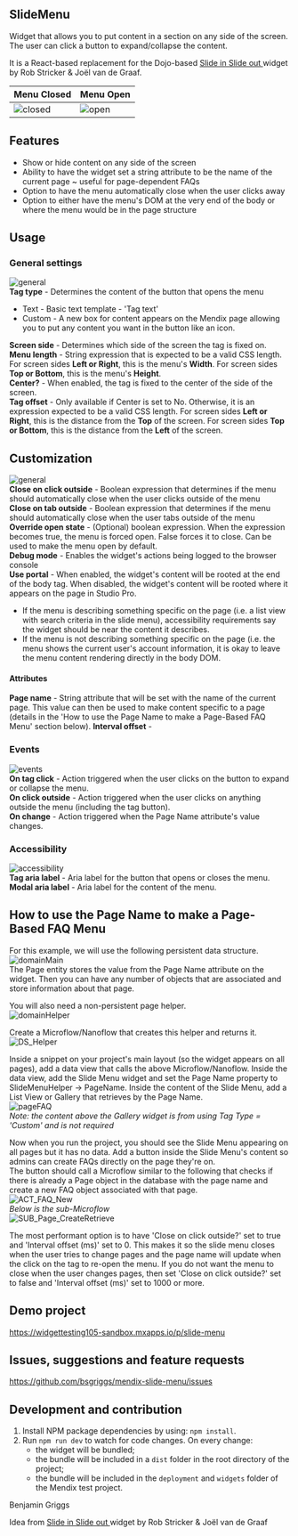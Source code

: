 ## SlideMenu
Widget that allows you to put content in a section on any side of the screen. The user can click a button to expand/collapse the content. 

It is a React-based replacement for the Dojo-based [Slide in Slide out ](https://marketplace.mendix.com/link/component/17847) widget by Rob Stricker & Joël van de Graaf.

| Menu Closed | Menu Open |  
| ------------- | ------------- |  
| ![closed](https://github.com/bsgriggs/mendix-slide-menu/blob/media/demoClosed.png)   | ![open](https://github.com/bsgriggs/mendix-slide-menu/blob/media/demoOpen.png)  |  

## Features
- Show or hide content on any side of the screen
- Ability to have the widget set a string attribute to be the name of the current page ~ useful for page-dependent FAQs
- Option to have the menu automatically close when the user clicks away
- Option to either have the menu's DOM at the very end of the body or where the menu would be in the page structure

## Usage
### General settings
![general](https://github.com/bsgriggs/mendix-slide-menu/blob/media/general.png)  
**Tag type** - Determines the content of the button that opens the menu

- Text - Basic text template - 'Tag text'
- Custom - A new box for content appears on the Mendix page allowing you to put any content you want in the button like an icon.  

**Screen side** - Determines which side of the screen the tag is fixed on.  
**Menu length** - String expression that is expected to be a valid CSS length. For screen sides **Left or Right**, this is the menu's **Width**. For screen sides **Top or Bottom**, this is the menu's **Height**.  
**Center?** - When enabled, the tag is fixed to the center of the side of the screen.  
**Tag offset** - Only available if Center is set to No. Otherwise, it is an expression expected to be a valid CSS length. For screen sides **Left or Right**, this is the distance from the **Top** of the screen. For screen sides **Top or Bottom**, this is the distance from the **Left** of the screen.  

## Customization 
![general](https://github.com/bsgriggs/mendix-slide-menu/blob/media/customization.png)  
**Close on click outside** - Boolean expression that determines if the menu should automatically close when the user clicks outside of the menu  
**Close on tab outside** - Boolean expression that determines if the menu should automatically close when the user tabs outside of the menu  
**Override open state** - (Optional) boolean expression. When the expression becomes true, the menu is forced open. False forces it to close. Can be used to make the menu open by default.  
**Debug mode** - Enables the widget's actions being logged to the browser console  
**Use portal** - When enabled, the widget's content will be rooted at the end of the body tag. When disabled, the widget's content will be rooted where it appears on the page in Studio Pro. 
- If the menu is describing something specific on the page (i.e. a list view with search criteria in the slide menu), accessibility requirements say the widget should be near the content it describes.
- If the menu is not describing something specific on the page (i.e. the menu shows the current user's account information, it is okay to leave the menu content rendering directly in the body DOM.  

#### Attributes  
**Page name** - String attribute that will be set with the name of the current page. This value can then be used to make content specific to a page (details in the 'How to use the Page Name to make a Page-Based FAQ Menu' section below).
**Interval offset** - 

### Events
![events](https://github.com/bsgriggs/mendix-slide-menu/blob/media/events.png)  
**On tag click** - Action triggered when the user clicks on the button to expand or collapse the menu.  
**On click outside** - Action triggered when the user clicks on anything outside the menu (including the tag button).  
**On change** - Action triggered when the Page Name attribute's value changes.  

### Accessibility
![accessibility](https://github.com/bsgriggs/mendix-slide-menu/blob/media/accessibility.png)  
**Tag aria label** - Aria label for the button that opens or closes the menu.  
**Modal aria label** - Aria label for the content of the menu.  

## How to use the Page Name to make a Page-Based FAQ Menu
For this example, we will use the following persistent data structure.  
![domainMain](https://github.com/bsgriggs/mendix-slide-menu/blob/media/domainMain.png)  
The Page entity stores the value from the Page Name attribute on the widget. Then you can have any number of objects that are associated and store information about that page.  

You will also need a non-persistent page helper.  
![domainHelper](https://github.com/bsgriggs/mendix-slide-menu/blob/media/domainHelper.png)   

Create a Microflow/Nanoflow that creates this helper and returns it.  
![DS_Helper](https://github.com/bsgriggs/mendix-slide-menu/blob/media/DS_Helper.png)  

Inside a snippet on your project's main layout (so the widget appears on all pages), add a data view that calls the above Microflow/Nanoflow. Inside the data view, add the Slide Menu widget and set the Page Name property to SlideMenuHelper -> PageName. Inside the content of the Slide Menu, add a List View or Gallery that retrieves by the Page Name.  
![pageFAQ](https://github.com/bsgriggs/mendix-slide-menu/blob/media/pageFAQ.png)  
*Note: the content above the Gallery widget is from using Tag Type = 'Custom' and is not required*

Now when you run the project, you should see the Slide Menu appearing on all pages but it has no data. Add a button inside the Slide Menu's content so admins can create FAQs directly on the page they're on.  
The button should call a Microflow similar to the following that checks if there is already a Page object in the database with the page name and create a new FAQ object associated with that page.  
![ACT_FAQ_New](https://github.com/bsgriggs/mendix-slide-menu/blob/media/ACT_FAQ_New.png)  
*Below is the sub-Microflow*  
![SUB_Page_CreateRetrieve](https://github.com/bsgriggs/mendix-slide-menu/blob/media/SUB_Page_CreateRetrieve.png)  

The most performant option is to have 'Close on click outside?' set to true and 'Interval offset (ms)' set to 0. This makes it so the slide menu closes when the user tries to change pages and the page name will update when the click on the tag to re-open the menu. If you do not want the menu to close when the user changes pages, then set 'Close on click outside?' set to false and 'Interval offset (ms)' set to 1000 or more.


## Demo project
https://widgettesting105-sandbox.mxapps.io/p/slide-menu

## Issues, suggestions and feature requests
https://github.com/bsgriggs/mendix-slide-menu/issues

## Development and contribution

1. Install NPM package dependencies by using: `npm install`.  
2. Run `npm run dev` to watch for code changes. On every change:
    - the widget will be bundled;
    - the bundle will be included in a `dist` folder in the root directory of the project;
    - the bundle will be included in the `deployment` and `widgets` folder of the Mendix test project.

Benjamin Griggs

Idea from [Slide in Slide out ](https://marketplace.mendix.com/link/component/17847) widget by Rob Stricker & Joël van de Graaf 
